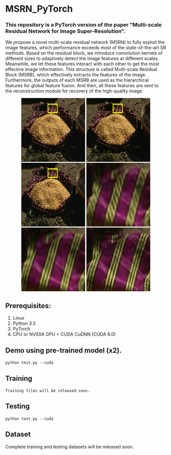 # MSRN_PyTorch
### This repository is a PyTorch version of the paper "Multi-scale Residual Network for Image Super-Resolution".

We propose a novel multi-scale residual network (MSRN) to fully exploit the image features, which performance exceeds most of the state-of-the-art SR methods. 
Based on the residual block, we introduce convolution kernels of different sizes to adaptively detect the image features at different scales. 
Meanwhile, we let these features interact with each other to get the most effective image information. 
This structure is called Multi-scale Residual Block (MSRB), which effectively extracts the features of the image. 
Furthermore, the outputs of each MSRB are used as the hierarchical features for global feature fusion. 
And then, all these features are sent to the reconstruction module for recovery of the high-quality image. 



<p align="center">
<img src="Results/mark_58060_x2_LapSRN.png" width="200px" height="200px"/>  <img src="Results/mark_58060_2x.png" width="200px" height="200px"/>  <img src="Results/mark_58060_x2_GT.png" width="200px" height="200px"/> 
<img src="Results/58060_x2_LapSRN.png" width="200px" height="200px"/>  <img src="Results/58060_2x.png" width="200px" height="200px"/>  <img src="Results/58060_x2_GT.png" width="200px" height="200px"/>
</p>



## Prerequisites:
1. Linux
2. Python 3.5
3. PyTorch
3. CPU or NVIDIA GPU + CUDA CuDNN (CUDA 8.0)
 
   
## Demo using pre-trained model (x2).
	python test.py --cuda


## Training
	Training files will be released soon.
## Testing
	python test.py --cuda   

## Dataset
Complete training and testing datasets will be released soon.
